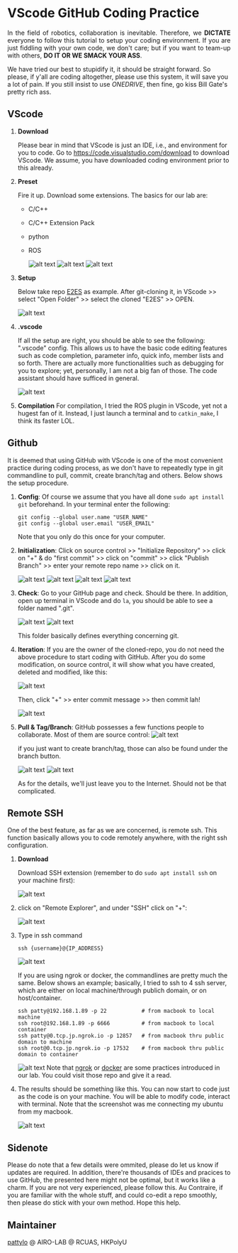 # VScode GitHub Coding Practice
<p align="justify">In the field of robotics, collaboration is inevitable. Therefore, we  <b>DICTATE</b> everyone to follow this tutorial to setup your coding environment. If you are just fiddling with your own code, we don't care; but if you want to team-up with others, <b>DO IT OR WE SMACK YOUR ASS</b>.

We have tried our best to stupidify it, it should be straight forward. So please, if y'all are coding altogether, please use this system, it will save you a lot of pain. If you still insist to use <I>ONEDRIVE</I>, then fine, go kiss Bill Gate's pretty rich ass.</p>

## VScode
1. **Download**
   
   Please bear in mind that VScode is just an IDE, i.e., and environment for you to code.
   Go to https://code.visualstudio.com/download to download VScode.
   We assume, you have downloaded coding environment prior to this already.
2. **Preset**
   
   Fire it up. Download some extensions. The basics for our lab are:
   - C/C++
   - C/C++ Extension Pack
   - python
   - ROS
  
      ![alt text](media/cpp_exten.jpg) 
      ![alt text](media/ros_exten.jpg)
      ![alt text](media/pyt_exten.jpg)

3. **Setup**
   
   Below take repo [E2ES](https://github.com/HKPolyU-UAV/E2ES) as example. After git-cloning it, in VScode >> select "Open Folder" >> select the cloned "E2ES" >> OPEN.
   
      ![alt text](media/vscode_select_file.jpg)

4. **.vscode**
   
   If all the setup are right, you should be able to see the following:
    ".vscode" config. This allows us to have the basic code editing features such as code completion, parameter info, quick info, member lists and so forth. There are actually more functionalities such as debugging for you to explore; yet, personally, I am not a big fan of those. The code assistant should have sufficed in general. 
        
    ![alt text](media/vscode_config.jpg)

5. **Compilation**
   For compilation, I tried the ROS plugin in VScode, yet not a hugest fan of it. Instead, I just launch a terminal and to ```catkin_make```, I think its faster LOL.

## Github
   It is deemed that using GitHub with VScode is one of the most convenient practice during coding process, as we don't have to repeatedly type in git commandline to pull, commit, create branch/tag and others. Below shows the setup procedure.

1. **Config**: Of course we assume that you have all done ```sudo apt install git``` beforehand. In your terminal enter the following:
      ```
      git config --global user.name "USER_NAME"
      git config --global user.email "USER_EMAIL"
      ```
      Note that you only do this once for your computer.
2. **Initialization**: Click on source control >> "Initialize Repository" >> click on "+" & do "first commit" >> click on "commit" >> click "Publish Branch" >> enter your remote repo name >> click on it.
     
     ![alt text](media/git_init.jpg)
     ![alt text](media/git_fc.jpg)
     ![alt text](media/git_pub.jpg)
     ![alt text](media/git_remote_name.jpg)
3. **Check**: Go to your GitHub page and check. Should be there. In addition, open up terminal in VScode and do ```la```, you should be able to see a folder named ".git".
     
     ![alt text](media/vscode_terminal.jpg)
     ![alt text](media/vscode_dot_git.jpg)
     
     This folder basically defines everything concerning git.
   
4. **Iteration**: If you are the owner of the cloned-repo, you do not need the above procedure to start coding with GitHub. After you do some modification, on source control, it will show what you have created, deleted and modified, like this:
     
     ![alt text](media/git_modify.jpg)

     Then, click "+" >> enter commit message >> then commit lah!

     ![alt text](media/git_commit.jpg)

5. **Pull & Tag/Branch**: GitHub possesses a few functions people to collaborate. Most of them are source control:
     ![alt text](media/git_src_ctrl.jpg)

     if you just want to create branch/tag, those can also be found under the branch button.

     ![alt text](media/vscode_branch_button.jpg)
     ![alt text](media/vscode_branch.jpg)

     As for the details, we'll just leave you to the Internet. Should not be that complicated.

## Remote SSH
One of the best feature, as far as we are concerned, is remote ssh. This function basically allows you to code remotely anywhere, with the right ssh configuration.

1. **Download**
   
   Download SSH extension (remember to do ```sudo apt install ssh``` on your machine first):

   ![alt text](media/vscode_ssh.jpg)

2. click on "Remote Explorer", and under "SSH" click on "+":
   
   ![alt text](media/vscode_ssh_connect.jpg)

3. Type in ssh command
   
   ```
   ssh {username}@{IP_ADDRESS}
   ```
   ![alt text](media/vscode_ssh_command.jpg)

   If you are using ngrok or docker, the commandlines are pretty much the same. Below shows an example; basically, I tried to ssh to 4 ssh server, which are either on local machine/through publich domain, or on host/container.
   
   ```
   ssh patty@192.168.1.89 -p 22           # from macbook to local machine
   ssh root@192.168.1.89 -p 6666          # from macbook to local container
   ssh patty@0.tcp.jp.ngrok.io -p 12857   # from macbook thru public domain to machine
   ssh root@0.tcp.jp.ngrok.io -p 17532    # from macbook thru public domain to container
   ```

   ![alt text](media/ssh_tricks.jpg)
   Note that [ngrok](https://github.com/HKPolyU-UAV/useful_tools/blob/main/remote/Remote.md) or [docker](https://github.com/HKPolyU-UAV/docker_practice) are some practices introduced in our lab. You could visit those repo and give it a read.
4. The results should be something like this. You can now start to code just as the code is on your machine. You will be able to modify code, interact with terminal. Note that the screenshot was me connecting my ubuntu from my macbook.
   
   ![alt text](media/vscode_ssh_result.jpg)

## Sidenote
Please do note that a few details were ommited, please do let us know if updates are required. In addition, there're thousands of IDEs and pracices to use GitHub, the presented here might not be optimal, but it works like a charm. If you are not very experienced, please follow this. Au Contraire, if you are familiar with the whole stuff, and could co-edit a repo smoothly, then please do stick with your own method. Hope this help.

## Maintainer
[pattylo](https://github.com/pattylo) @ AIRO-LAB @ RCUAS, HKPolyU


  